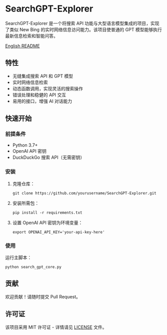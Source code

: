 # SearchGPT-Explorer

SearchGPT-Explorer 是一个将搜索 API 功能与大型语言模型集成的项目，实现了类似 New Bing 的实时网络信息访问能力。该项目使普通的 GPT 模型能够执行最新信息检索和智能问答。

[English README](https://github.com/Huoyuuu/SearchGPT-Explorer/blob/main/README.md)

## 特性

- 无缝集成搜索 API 和 GPT 模型
- 实时网络信息检索
- 动态函数调用，实现灵活的搜索操作
- 错误处理和稳健的 API 交互
- 易用的接口，增强 AI 对话能力

## 快速开始

### 前提条件

- Python 3.7+
- OpenAI API 密钥
- DuckDuckGo 搜索 API（无需密钥）

### 安装

1. 克隆仓库：
   ```
   git clone https://github.com/yourusername/SearchGPT-Explorer.git
   ```

2. 安装所需包：
   ```
   pip install -r requirements.txt
   ```

3. 设置 OpenAI API 密钥为环境变量：
   ```
   export OPENAI_API_KEY='your-api-key-here'
   ```

### 使用

运行主脚本：

```
python search_gpt_core.py
```

## 贡献

欢迎贡献！请随时提交 Pull Request。

## 许可证

该项目采用 MIT 许可证 - 详情请见 [LICENSE](LICENSE) 文件。
